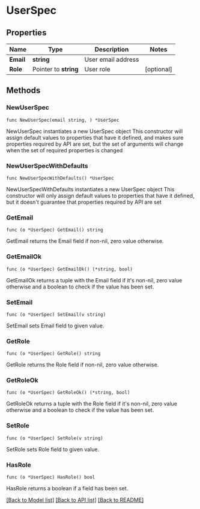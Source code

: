 # UserSpec

## Properties

Name | Type | Description | Notes
------------ | ------------- | ------------- | -------------
**Email** | **string** | User email address | 
**Role** | Pointer to **string** | User role | [optional] 

## Methods

### NewUserSpec

`func NewUserSpec(email string, ) *UserSpec`

NewUserSpec instantiates a new UserSpec object
This constructor will assign default values to properties that have it defined,
and makes sure properties required by API are set, but the set of arguments
will change when the set of required properties is changed

### NewUserSpecWithDefaults

`func NewUserSpecWithDefaults() *UserSpec`

NewUserSpecWithDefaults instantiates a new UserSpec object
This constructor will only assign default values to properties that have it defined,
but it doesn't guarantee that properties required by API are set

### GetEmail

`func (o *UserSpec) GetEmail() string`

GetEmail returns the Email field if non-nil, zero value otherwise.

### GetEmailOk

`func (o *UserSpec) GetEmailOk() (*string, bool)`

GetEmailOk returns a tuple with the Email field if it's non-nil, zero value otherwise
and a boolean to check if the value has been set.

### SetEmail

`func (o *UserSpec) SetEmail(v string)`

SetEmail sets Email field to given value.


### GetRole

`func (o *UserSpec) GetRole() string`

GetRole returns the Role field if non-nil, zero value otherwise.

### GetRoleOk

`func (o *UserSpec) GetRoleOk() (*string, bool)`

GetRoleOk returns a tuple with the Role field if it's non-nil, zero value otherwise
and a boolean to check if the value has been set.

### SetRole

`func (o *UserSpec) SetRole(v string)`

SetRole sets Role field to given value.

### HasRole

`func (o *UserSpec) HasRole() bool`

HasRole returns a boolean if a field has been set.


[[Back to Model list]](../README.md#documentation-for-models) [[Back to API list]](../README.md#documentation-for-api-endpoints) [[Back to README]](../README.md)


